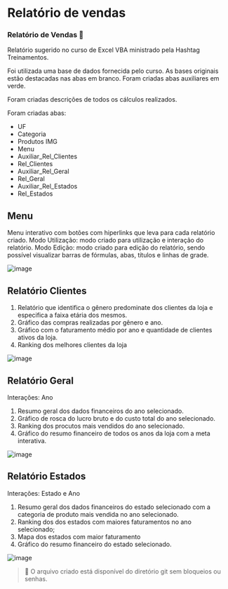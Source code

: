 # Relatório de vendas

### Relatório de Vendas :page_facing_up:

Relatório sugerido no curso de Excel VBA ministrado pela Hashtag Treinamentos.

Foi utilizada uma base de dados fornecida pelo curso. As bases originais estão destacadas nas abas em branco. Foram criadas abas auxiliares em verde.

Foram criadas descrições de todos os cálculos realizados.

Foram criadas abas:</br>
- UF
- Categoria
- Produtos IMG
- Menu
- Auxiliar_Rel_Clientes
- Rel_Clientes
- Auxiliar_Rel_Geral
- Rel_Geral
- Auxiliar_Rel_Estados
- Rel_Estados
 
## Menu

Menu interativo com botões com hiperlinks que leva para cada relatório criado.
Modo Utilização: modo criado para utilização e interação do relatório.
Modo Edição: modo criado para edição do relatório, sendo possível visualizar barras de fórmulas, abas, títulos e linhas de grade.

![image](https://user-images.githubusercontent.com/104692744/174625356-1b8c0cb2-6c82-4d8e-b8e0-49edff2087da.png)

## Relatório Clientes

1. Relatório que identifica o gênero predominate dos clientes da loja e especifica a faixa etária dos mesmos.
2. Gráfico das compras realizadas por gênero e ano.
3. Gráfico com o faturamento médio por ano e quantidade de clientes ativos da loja.
4. Ranking dos melhores clientes da loja

![image](https://user-images.githubusercontent.com/104692744/174625441-9aa3905c-f334-45cb-ae0f-e10e19ab8b56.png)

## Relatório Geral

Interações: Ano

1. Resumo geral dos dados financeiros do ano selecionado.
2. Gráfico de rosca do lucro bruto e do custo total do ano selecionado.
3. Ranking dos procutos mais vendidos do ano selecionado.
4. Gráfico do resumo financeiro de todos os anos da loja com a meta interativa.

![image](https://user-images.githubusercontent.com/104692744/174625526-1c67b92f-8497-41a2-a9a2-c17b693e7b39.png)

## Relatório Estados

Interações: Estado e Ano

1. Resumo geral dos dados financeiros do estado selecionado com a categoria de produto mais vendida no ano selecionado.
2. Ranking dos dos estados com maiores faturamentos no ano selecionado;
3. Mapa dos estados com maior faturamento
4. Gráfico do resumo financeiro do estado selecionado.

![image](https://user-images.githubusercontent.com/104692744/174625581-039f357c-cddd-440e-94cc-4c9c4e99b473.png)

  > :pushpin: O arquivo criado está disponível do diretório git sem bloqueios ou senhas.
